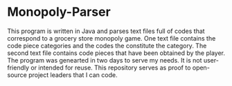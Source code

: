 # Monopoly-Parser
This program is written in Java and parses text files full of codes that correspond to a grocery store monopoly game. 
One text file contains the code piece categories and the codes the constitute the category.
The second text file contains code pieces that have been obtained by the player.
The program was genearted in two days to serve my needs. It is not user-friendly or intended for reuse. 
This repository serves as proof to open-source project leaders that I can code.

